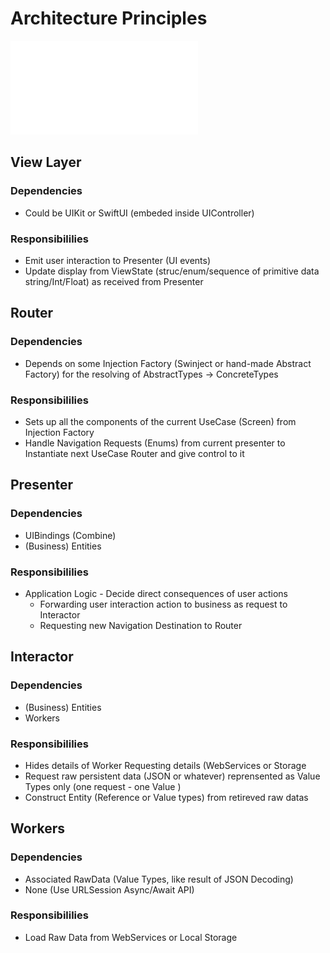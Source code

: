 # Architecture Principles

![../Figures/VIPER_Responsibilities_Boundary_details.pdf](./Figures/VIPER_Responsibilities_Boundary_details.pdf)

## View Layer

### Dependencies 
* Could be UIKit or SwiftUI (embeded inside UIController)

### Responsibililies 
* Emit user interaction to Presenter (UI events)
* Update display from ViewState (struc/enum/sequence of primitive data string/Int/Float) as received from Presenter

## Router
### Dependencies 
* Depends on some Injection Factory (Swinject or hand-made Abstract Factory) for the resolving of AbstractTypes -> ConcreteTypes  

### Responsibililies 
* Sets up all the components of the current UseCase (Screen) from Injection Factory
* Handle Navigation Requests (Enums) from current presenter to Instantiate next UseCase Router and give control to it

## Presenter

### Dependencies 
* UIBindings (Combine)
* (Business) Entities

### Responsibililies 
* Application Logic - Decide direct consequences of user actions
	* Forwarding user interaction action to business as request to Interactor
	* Requesting new Navigation Destination to Router
	

## Interactor

### Dependencies
* (Business) Entities 
* Workers

### Responsibililies 
* Hides details of Worker Requesting details (WebServices or Storage
* Request raw persistent data (JSON or whatever) reprensented as Value Types only (one request - one Value )
* Construct Entity (Reference or Value types) from retireved raw datas

## Workers 

### Dependencies
* Associated RawData (Value Types, like result of JSON Decoding)
* None (Use URLSession Async/Await API)

### Responsibililies 
* Load Raw Data from WebServices or Local Storage




